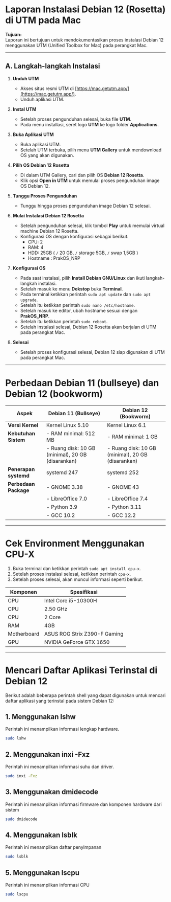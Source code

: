 # Laporan Instalasi Debian 12 (Rosetta) di UTM pada Mac

**Tujuan:**  
Laporan ini bertujuan untuk mendokumentasikan proses instalasi Debian 12 menggunakan UTM (Unified Toolbox for Mac) pada perangkat Mac.

---

## A. Langkah-langkah Instalasi

1. **Unduh UTM**  
   - Akses situs resmi UTM di [https://mac.getutm.app/](https://mac.getutm.app/).  
   - Unduh aplikasi UTM.

2. **Instal UTM**  
   - Setelah proses pengunduhan selesai, buka file **UTM**.  
   - Pada menu installasi, seret logo **UTM** ke logo folder **Applications**.

3. **Buka Aplikasi UTM**  
   - Buka aplikasi UTM.  
   - Setelah UTM terbuka, pilih menu **UTM Gallery** untuk mendownload OS yang akan digunakan.  

4. **Pilih OS Debian 12 Rosetta**  
   - Di dalam UTM Gallery, cari dan pilih OS **Debian 12 Rosetta**.  
   - Klik opsi **Open in UTM** untuk memulai proses pengunduhan image OS Debian 12.  

5. **Tunggu Proses Pengunduhan**  
   - Tunggu hingga proses pengunduhan image Debian 12 selesai.  

6. **Mulai Instalasi Debian 12 Rosetta**  
   - Setelah pengunduhan selesai, klik tombol **Play** untuk memulai virtual machine Debian 12 Rosetta.  
   - Konfigurasi OS dengan konfigurasi sebagai berikut.
     - CPU: 2
     - RAM: 4
     - HDD: 25GB ( `/` 20 GB, `/` storage 5GB, `/` swap 1,5GB )
     - Hostname : PrakOS_NRP

7. **Konfigurasi OS**
   - Pada saat instalasi, pilih **Install Debian GNU/Linux** dan ikuti langkah-langkah instalasi.
   - Setelah masuk ke menu **Dekstop** buka **Terminal**.
   - Pada terminal ketikkan perintah `sudo apt update` dan `sudo apt upgrade`.
   - Setelah itu ketikkan perintah `sudo nano /etc/hostname`.
   - Setelah masuk ke editor, ubah hostname sesuai dengan **PrakOS_NRP**.
   - Setelah itu ketikkan perintah `sudo reboot`.
   - Setelah instalasi selesai, Debian 12 Rosetta akan berjalan di UTM pada perangkat Mac.

8. **Selesai**  
   - Setelah proses konfigurasi selesai, Debian 12 siap digunakan di UTM pada perangkat Mac.  

---

# Perbedaan Debian 11 (bullseye) dan Debian 12 (bookworm)
| Aspek                | Debian 11 (Bullseye)                          | Debian 12 (Bookworm)                          |
|----------------------|-----------------------------------------------|-----------------------------------------------|
| **Versi Kernel**     | Kernel Linux 5.10                             | Kernel Linux 6.1                             |
| **Kebutuhan Sistem** | - RAM minimal: 512 MB                        | - RAM minimal: 1 GB                          |
|                      | - Ruang disk: 10 GB (minimal), 20 GB (disarankan) | - Ruang disk: 10 GB (minimal), 20 GB (disarankan) |
| **Penerapan systemd**| systemd 247                                   | systemd 252                                   |
| **Perbedaan Package**| - GNOME 3.38                                 | - GNOME 43                                   |
|                      | - LibreOffice 7.0                            | - LibreOffice 7.4                            |
|                      | - Python 3.9                                 | - Python 3.11                                |
|                      | - GCC 10.2                                   | - GCC 12.2                                   |

---

# Cek Environment Menggunakan CPU-X
1. Buka terminal dan ketikkan perintah `sudo apt install cpu-x`.
2. Setelah proses instalasi selesai, ketikkan perintah `cpu-x`.
3. Setelah proses selesai, akan muncul informasi seperti berikut.

| Komponen | Spesifikasi |
|----------|-------------|
| CPU      | Intel Core i5-10300H |
| CPU      | 2.50 GHz |
| CPU      | 2 Core |
| RAM      | 4GB |
| Motherboard | ASUS ROG Strix Z390-F Gaming |
| GPU      | NVIDIA GeForce GTX 1650 |

---

# Mencari Daftar Aplikasi Terinstal di Debian 12

Berikut adalah beberapa perintah shell yang dapat digunakan untuk mencari daftar aplikasi yang terinstal pada sistem Debian 12:

## 1. Menggunakan lshw
Perintah ini menampilkan informasi lengkap hardware.

```bash
sudo lshw
```

## 2. Menggunakan inxi -Fxz
Perintah ini menampilkan informasi suhu dan driver.

```bash
sudo inxi -Fxz
```

## 3. Menggunakan dmidecode
Perintah ini menampilkan informasi firmware dan komponen hardware dari sistem

```bash
sudo dmidecode
```

## 4. Menggunakan lsblk
Perintah ini menampilkan daftar penyimpanan

```bash
sudo lsblk
```

## 5. Menggunakan lscpu
Perintah ini menampilkan informasi CPU

```bash
sudo lscpu
```

